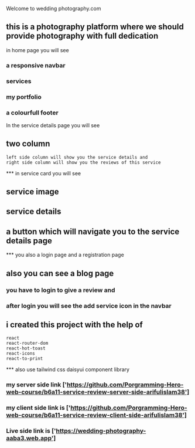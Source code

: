 




Welcome to wedding photography.com

## this is a photography platform where we should provide photography with full dedication

in home page you will see 

### a responsive navbar
### services
### my portfolio
### a colourfull footer

In the service details page you will see 

## two column
    left side column will show you the service details and 
    right side column will show you the reviews of this service



*** in service card you will see 

## service image 
## service details
## a button which will navigate you to the service details page

*** you also a login page and a registration page 

## also you can see a blog page 

### you have to login to give a review and

### after login you will see the add service icon in the navbar

## i created this project with the help of
    react 
    react-router-dom
    react-hot-toast
    react-icons
    react-to-print

*** also use
    tailwind css
    daisyui component library
  ### my server side link ['https://github.com/Porgramming-Hero-web-course/b6a11-service-review-server-side-arifulislam38']

  ### my client side link is ['https://github.com/Porgramming-Hero-web-course/b6a11-service-review-client-side-arifulislam38']

  ### Live side link is ['https://wedding-photography-aaba3.web.app']